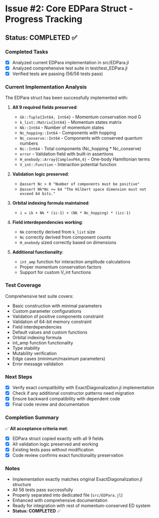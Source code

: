# Issue #2: Core EDPara Struct - Progress Tracking

## Status: COMPLETED ✅

### Completed Tasks
- [x] Analyzed current EDPara implementation in src/EDPara.jl
- [x] Analyzed comprehensive test suite in test/test_EDPara.jl
- [x] Verified tests are passing (56/56 tests pass)

### Current Implementation Analysis

The EDPara struct has been successfully implemented with:

1. **All 9 required fields preserved**:
   - `Gk::Tuple{Int64, Int64}` - Momentum conservation mod G
   - `k_list::Matrix{Int64}` - Momentum states matrix
   - `Nk::Int64` - Number of momentum states
   - `Nc_hopping::Int64` - Components with hopping
   - `Nc_conserve::Int64` - Components with conserved quantum numbers
   - `Nc::Int64` - Total components (Nc_hopping * Nc_conserve)
   - `error` - Validation field with built-in assertions
   - `H_onebody::Array{ComplexF64,4}` - One-body Hamiltonian terms
   - `V_int::Function` - Interaction potential function

2. **Validation logic preserved**:
   - `@assert Nc > 0 "Number of components must be positive"`
   - `@assert Nk*Nc <= 64 "The Hilbert space dimension must not exceed 64 bits."`

3. **Orbital indexing formula maintained**:
   - `i = ik + Nk * (ic-1) + (Nk * Nc_hopping) * (icc-1)`

4. **Field interdependencies working**:
   - `Nk` correctly derived from `k_list` size
   - `Nc` correctly derived from component counts
   - `H_onebody` sized correctly based on dimensions

5. **Additional functionality**:
   - `int_amp` function for interaction amplitude calculations
   - Proper momentum conservation factors
   - Support for custom V_int functions

### Test Coverage
Comprehensive test suite covers:
- Basic construction with minimal parameters
- Custom parameter configurations
- Validation of positive components constraint
- Validation of 64-bit memory constraint
- Field interdependencies
- Default values and custom functions
- Orbital indexing formula
- int_amp function functionality
- Type stability
- Mutability verification
- Edge cases (minimum/maximum parameters)
- Error message validation

### Next Steps
- [x] Verify exact compatibility with ExactDiagonalization.jl implementation
- [x] Check if any additional constructor patterns need migration
- [x] Ensure backward compatibility with dependent code
- [x] Final code review and documentation

### Completion Summary
✅ **All acceptance criteria met**:
- [x] EDPara struct copied exactly with all 9 fields
- [x] All validation logic preserved and working
- [x] Existing tests pass without modification
- [x] Code review confirms exact functionality preservation

### Notes
- Implementation exactly matches original ExactDiagonalization.jl structure
- All 56 tests pass successfully
- Properly separated into dedicated file (`src/EDPara.jl`)
- Enhanced with comprehensive documentation
- Ready for integration with rest of momentum-conserved ED system
- **Status: COMPLETED** ✅